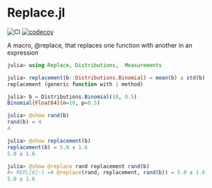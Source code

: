 # Replace.jl

![CI](https://github.com/ScottishCovidResponse/Replace.jl/workflows/CI/badge.svg)
[![codecov](https://codecov.io/gh/ScottishCovidResponse/Replace.jl/branch/master/graph/badge.svg)](https://codecov.io/gh/ScottishCovidResponse/Replace.jl)


A macro, @replace, that replaces one function with another in an expression

```julia
julia> using Replace, Distributions,  Measurements

julia> replacement(b::Distributions.Binomial) = mean(b) ± std(b)
replacement (generic function with 1 method)

julia> b = Distributions.Binomial(10, 0.5)
Binomial{Float64}(n=10, p=0.5)

julia> @show rand(b)
rand(b) = 4
4

julia> @show replacement(b)
replacement(b) = 5.0 ± 1.6
5.0 ± 1.6

julia> @show @replace rand replacement rand(b)
#= REPL[6]:1 =# @replace(rand, replacement, rand(b)) = 5.0 ± 1.6
5.0 ± 1.6
```

